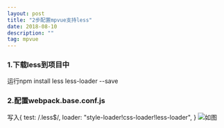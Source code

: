 ```yaml
---
layout: post
title: "2步配置mpvue支持less"
date: 2018-08-10  
description: ""
tag: mpvue
---
```

  


### 1.下载less到项目中
运行npm install less less-loader --save
### 2.配置webpack.base.conf.js
写入{ test: /\.less$/, loader: "style-loader!css-loader!less-loader", }
![如图](https://upload-images.jianshu.io/upload_images/5804947-f12ec57c3896fb75.png?imageMogr2/auto-orient/strip%7CimageView2/2/w/1240)

